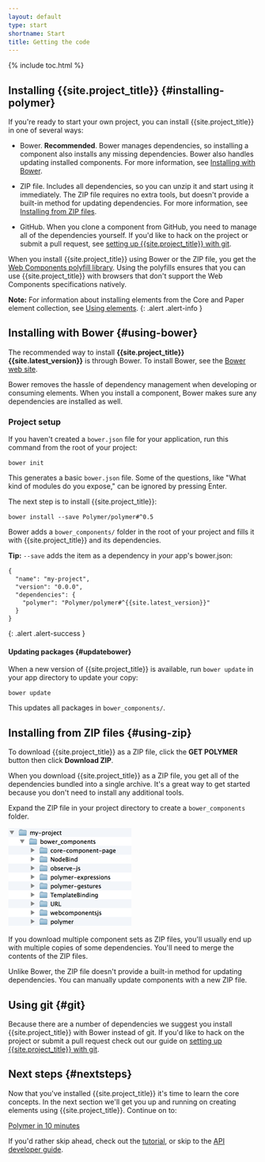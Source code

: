 ```yaml
---
layout: default
type: start
shortname: Start
title: Getting the code
---
```


<style>
#download-button {
  background: #4285f4;
  color: #fff;
  font-size: 18px;
  fill: #fff;
}
#download-button:hover {
  background: #2a56c6;
}
#download-button::shadow paper-ripple {
  color: #fff;
}
</style>

{% include toc.html %}

## Installing {{site.project_title}} {#installing-polymer}

If you're ready to start your own project, you can install {{site.project_title}}
in one of several ways:

*   Bower. **Recommended**. Bower manages dependencies, so installing a component
    also installs any missing dependencies. Bower also handles updating
    installed components. For more information, see [Installing with Bower](#using-bower).

*   ZIP file. Includes all dependencies, so you can unzip it and start using it
    immediately. The ZIP file requires no extra tools, but doesn't provide a
    built-in method for updating dependencies. For more information, see
    [Installing from ZIP files](#using-zip).

*   GitHub. When you clone a component from GitHub, you need to manage all of the dependencies
    yourself. If you'd like to hack on the project or submit a pull request, see
    [setting up {{site.project_title}} with git](../../resources/tooling-strategy.html#git).

When you install {{site.project_title}} using Bower or the ZIP file, you get the
[Web Components polyfill library](platform.html). Using the polyfills
ensures that you can use {{site.project_title}} with browsers that don't support
the Web Components specifications natively.

**Note:** For information about installing elements from the Core and Paper element
collection, see [Using elements](usingelements.html).
{: .alert .alert-info }

## Installing with Bower {#using-bower}

The recommended way to install **{{site.project_title}} {{site.latest_version}}**
is through Bower. To install Bower, see the [Bower web site](http://bower.io/).

Bower removes the hassle of dependency management when developing or consuming
elements. When you install a component, Bower makes sure any dependencies are
installed as well.

### Project setup

If you haven't created a `bower.json` file for your application, run this
command from the root of your project:

    bower init

This generates a basic `bower.json` file. Some of the questions, like
"What kind of modules do you expose," can be ignored by pressing Enter.

The next step is to install {{site.project_title}}:

    bower install --save Polymer/polymer#^0.5

Bower adds a `bower_components/` folder in the root of your project and
fills it with {{site.project_title}} and its dependencies.

**Tip:** `--save` adds the item as a dependency in *your* app's bower.json:
```
{
  "name": "my-project",
  "version": "0.0.0",
  "dependencies": {
    "polymer": "Polymer/polymer#^{{site.latest_version}}"
  }
}
```
{: .alert .alert-success }

#### Updating packages {#updatebower}

When a new version of {{site.project_title}} is available, run `bower update`
in your app directory to update your copy:

    bower update

This updates all packages in `bower_components/`.

## Installing from ZIP files {#using-zip}

To download {{site.project_title}} as a ZIP file, click the **GET POLYMER** button
then click **Download ZIP**.

<component-download-button org="Polymer" component="polymer" label="GET POLYMER">
</component-download-button>

When you download {{site.project_title}} as a ZIP file, you get all of
the dependencies bundled into a single archive. It's a great way to get
started because you don't need to install any additional tools.

Expand the ZIP file in your project directory to create a `bower_components` folder.

![](/images/zip-file-contents.png)

If you download multiple component sets as ZIP files, you'll usually end up with
multiple copies of some dependencies. You'll need to merge the contents of the
ZIP files.

Unlike Bower, the ZIP file doesn't provide a built-in method
for updating dependencies. You can manually update components with a new ZIP
file.

## Using git {#git}

Because there are a number of dependencies we suggest you install
{{site.project_title}} with Bower instead of git. If you'd like to hack on
the project or submit a pull request check out our guide on
[setting up {{site.project_title}} with git](../../resources/tooling-strategy.html#git).

## Next steps {#nextsteps}

Now that you've installed {{site.project_title}} it's time to learn the core
concepts. In the next section we'll get you up and running on creating elements
using {{site.project_title}}. Continue on to:

<p>
<a href="creatingelements.html">
  <paper-button raised><core-icon icon="arrow-forward"></core-icon>Polymer in 10 minutes</paper-button>
</a>
</p>

If you'd rather skip ahead, check out the
[tutorial](tutorial/intro.html), or skip to the
[API developer guide](../polymer/polymer.html).
